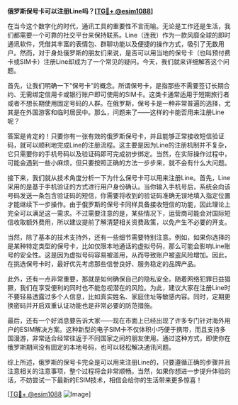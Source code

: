 **俄罗斯保号卡可以注册Line吗？[[TG💪+ @esim1088](https://t.me/s/esim1088)]**

在当今这个数字化的时代，通讯工具的重要性不言而喻。无论是工作还是生活，我们都需要一个可靠的社交平台来保持联系。Line（连我）作为一款风靡全球的即时通讯软件，凭借其丰富的表情包、群聊功能以及便捷的操作方式，吸引了无数用户。然而，对于身处俄罗斯的朋友们来说，是否可以用当地的保号卡（也叫预付费卡或SIM卡）注册Line却成为了一个常见的疑问。今天，我们就来详细解答这个问题。

首先，让我们明确一下“保号卡”的概念。所谓保号卡，是指那些不需要签订长期合约、无需绑定信用卡或银行账户即可使用的SIM卡。这类卡通常适用于短期旅行者或者不想长期使用固定号码的人群。在俄罗斯，保号卡是一种非常普遍的选择，尤其是在外国游客和临时居民中。那么，问题来了——这样的卡能否用来注册Line呢？

答案是肯定的！只要你有一张有效的俄罗斯保号卡，并且能够正常接收短信验证码，就可以顺利地完成Line的注册流程。这主要是因为Line的注册机制并不复杂，它只需要你的手机号码以及验证码即可完成初步绑定。当然，在实际操作过程中，可能会遇到一些小麻烦，但只要按照正确的方法一步步来，就不会有什么大问题。

接下来，我们就从技术角度分析一下为什么保号卡可以用来注册Line。首先，Line采用的是基于手机验证的方式进行用户身份确认。当你输入手机号后，系统会向该号码发送一条包含验证码的短信，你需要将收到的验证码准确无误地填入指定位置才能继续下一步操作。由于俄罗斯的保号卡同样具备接收短信的功能，因此理论上完全可以满足这一需求。不过需要注意的是，某些情况下，运营商可能会对国际短信收取额外费用，所以建议提前了解清楚相关资费政策，以免产生不必要的开支。

当然，除了基本的技术支持外，还有一些细节需要特别注意。例如，如果你选择的是某种特定类型的保号卡，比如仅限本地通话的虚拟号码，那么可能会影响Line账号的安全性。这是因为虚拟号码容易被滥用，从而导致账户被盗风险增加。因此，在挑选保号卡时，最好优先考虑那些信誉良好、服务稳定的品牌产品。

此外，还有一点非常重要，那就是如何确保自己的隐私安全。随着网络犯罪日益猖獗，我们在享受便利的同时也不能忽视潜在的风险。为此，建议大家在注册Line时不要轻易透露过多个人信息，比如真实姓名、家庭住址等敏感内容。同时，定期更换密码并开启双重认证功能也是非常必要的防范措施。

最后，还有一个好消息要告诉大家——现在市面上已经出现了许多专门针对海外用户的ESIM解决方案。这种新型的电子SIM卡不仅体积小巧便于携带，而且支持多国漫游，非常适合经常往返于不同国家之间的朋友使用。通过这种方式，即使你在俄罗斯期间没有固定的本地号码，也可以轻松解决通讯问题。

综上所述，俄罗斯的保号卡完全是可以用来注册Line的，只要遵循正确的步骤并且注意相关的注意事项，整个过程将会非常顺畅。当然，如果你想进一步提升体验的话，不妨尝试一下最新的ESIM技术，相信会给你的生活带来更多惊喜！

[[TG💪+ @esim1088](https://t.me/s/esim1088) ![Image](https://i.postimg.cc/4NQfJmqS/Snipaste-2025-05-13-00-14-12.png)]